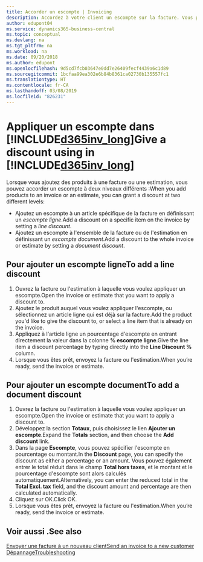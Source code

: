 ```yaml
---
title: Accorder un escompte | Invoicing
description: Accordez à votre client un escompte sur la facture. Vous pouvez accorder un escompte à l'ensemble du document ou à des lignes spécifiques.
author: edupont04
ms.service: dynamics365-business-central
ms.topic: conceptual
ms.devlang: na
ms.tgt_pltfrm: na
ms.workload: na
ms.date: 09/20/2018
ms.author: edupont
ms.openlocfilehash: 9d5cd7fcb03647e0dd7e26409fecf4439a6c1d89
ms.sourcegitcommit: 1bcfaa99ea302e6b84b8361ca02730b135557fc1
ms.translationtype: HT
ms.contentlocale: fr-CA
ms.lasthandoff: 03/08/2019
ms.locfileid: "826231"
---
```

# <a name="give-a-discount-using-in-included365invlongincludesd365invlongmd"></a><span data-ttu-id="7652b-104">Appliquer un escompte dans [!INCLUDE[d365inv_long](includes/d365inv_long.md)]</span><span class="sxs-lookup"><span data-stu-id="7652b-104">Give a discount using in [!INCLUDE[d365inv_long](includes/d365inv_long.md)]</span></span>

<span data-ttu-id="7652b-105">Lorsque vous ajoutez des produits à une facture ou une estimation, vous pouvez accorder un escompte à deux niveaux différents :</span><span class="sxs-lookup"><span data-stu-id="7652b-105">When you add products to an invoice or an estimate, you can grant a discount at two different levels:</span></span>  

- <span data-ttu-id="7652b-106">Ajoutez un escompte à un article spécifique de la facture en définissant un *escompte ligne*.</span><span class="sxs-lookup"><span data-stu-id="7652b-106">Add a discount on a specific item on the invoice by setting a *line discount*.</span></span>
- <span data-ttu-id="7652b-107">Ajoutez un escompte à l'ensemble de la facture ou de l'estimation en définissant un *escompte document*.</span><span class="sxs-lookup"><span data-stu-id="7652b-107">Add a discount to the whole invoice or estimate by setting a *document discount*.</span></span>

## <a name="to-add-a-line-discount"></a><span data-ttu-id="7652b-108">Pour ajouter un escompte ligne</span><span class="sxs-lookup"><span data-stu-id="7652b-108">To add a line discount</span></span>

1. <span data-ttu-id="7652b-109">Ouvrez la facture ou l'estimation à laquelle vous voulez appliquer un escompte.</span><span class="sxs-lookup"><span data-stu-id="7652b-109">Open the invoice or estimate that you want to apply a discount to.</span></span>  
2. <span data-ttu-id="7652b-110">Ajoutez le produit auquel vous voulez appliquer l'escompte, ou sélectionnez un article ligne qui est déjà sur la facture.</span><span class="sxs-lookup"><span data-stu-id="7652b-110">Add the product you'd like to give the discount to, or select a line item that is already on the invoice.</span></span>  
3. <span data-ttu-id="7652b-111">Appliquez à l'article ligne un pourcentage d'escompte en entrant directement la valeur dans la colonne **% escompte ligne**.</span><span class="sxs-lookup"><span data-stu-id="7652b-111">Give the line item a discount percentage by typing directly into the **Line Discount %** column.</span></span>  
4. <span data-ttu-id="7652b-112">Lorsque vous êtes prêt, envoyez la facture ou l'estimation.</span><span class="sxs-lookup"><span data-stu-id="7652b-112">When you’re ready, send the invoice or estimate.</span></span>  

## <a name="to-add-a-document-discount"></a><span data-ttu-id="7652b-113">Pour ajouter un escompte document</span><span class="sxs-lookup"><span data-stu-id="7652b-113">To add a document discount</span></span>

1. <span data-ttu-id="7652b-114">Ouvrez la facture ou l'estimation à laquelle vous voulez appliquer un escompte.</span><span class="sxs-lookup"><span data-stu-id="7652b-114">Open the invoice or estimate that you want to apply a discount to.</span></span>  
2. <span data-ttu-id="7652b-115">Développez la section **Totaux**, puis choisissez le lien **Ajouter un escompte**.</span><span class="sxs-lookup"><span data-stu-id="7652b-115">Expand the **Totals** section, and then choose the **Add discount** link.</span></span>  
3. <span data-ttu-id="7652b-116">Dans la page **Escompte**, vous pouvez spécifier l'escompte en pourcentage ou montant.</span><span class="sxs-lookup"><span data-stu-id="7652b-116">In the **Discount** page, you can specify the discount as either a percentage or an amount.</span></span> <span data-ttu-id="7652b-117">Vous pouvez également entrer le total réduit dans le champ **Total hors taxes**, et le montant et le pourcentage d'escompte sont alors calculés automatiquement.</span><span class="sxs-lookup"><span data-stu-id="7652b-117">Alternatively, you can enter the reduced total in the **Total Excl. tax** field, and the discount amount and percentage are then calculated automatically.</span></span>  
4. <span data-ttu-id="7652b-118">Cliquez sur OK.</span><span class="sxs-lookup"><span data-stu-id="7652b-118">Click OK.</span></span>  
5. <span data-ttu-id="7652b-119">Lorsque vous êtes prêt, envoyez la facture ou l'estimation.</span><span class="sxs-lookup"><span data-stu-id="7652b-119">When you’re ready, send the invoice or estimate.</span></span>  

## <a name="see-also"></a><span data-ttu-id="7652b-120">Voir aussi .</span><span class="sxs-lookup"><span data-stu-id="7652b-120">See also</span></span>

[<span data-ttu-id="7652b-121">Envoyer une facture à un nouveau client</span><span class="sxs-lookup"><span data-stu-id="7652b-121">Send an invoice to a new customer</span></span>](send-invoice.md)  
[<span data-ttu-id="7652b-122">Dépannage</span><span class="sxs-lookup"><span data-stu-id="7652b-122">Troubleshooting</span></span>](about-troubleshooting.md)  
